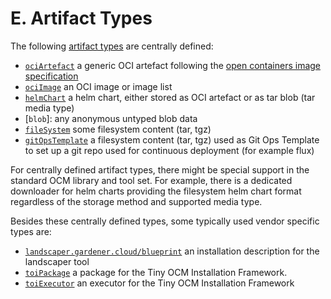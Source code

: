 # E. Artifact Types

The following [artifact types](../../specification/formats/types.md#artifact-types) are centrally defined:

- [`ociArtefact`](ociArtefact.md) a generic OCI artefact following the
  [open containers image specification](https://github.com/opencontainers/image-spec/blob/main/spec.md)
- [`ociImage`](ociImage.md) an OCI image or image list
- [`helmChart`](helmChart.md)  a helm chart, either stored as OCI artefact or as tar blob (tar media type)
- [`blob`]: any anonymous untyped blob data
- [`fileSystem`](fileSystem.md)  some filesystem content (tar, tgz)
- [`gitOpsTemplate`](gitOpsTemplate.md) a filesystem content (tar, tgz) used as Git Ops Template to set up a git repo used for continuous deployment (for example flux)

For centrally defined artifact types, there might be special support in the
standard OCM library and tool set. For example, there is a dedicated downloader
for helm charts providing the filesystem helm chart format regardless of
the storage method and supported media type.

Besides these centrally defined types, some typically used vendor specific types are:

- [`landscaper.gardener.cloud/blueprint`](blueprint.md) an installation description for the landscaper tool
- [`toiPackage`](toiPackage.md) a package for the Tiny OCM Installation Framework.
- [`toiExecutor`](toiExecutor.md) an executor for the Tiny OCM Installation Framework
